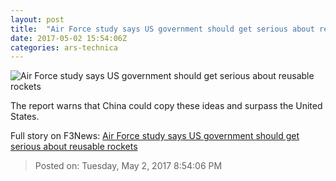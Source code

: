 ```yaml
---
layout: post
title:  "Air Force study says US government should get serious about reusable rockets"
date: 2017-05-02 15:54:06Z
categories: ars-technica
---
```


![Air Force study says US government should get serious about reusable rockets](https://cdn.arstechnica.net/wp-content/uploads/2017/05/34006001860_b156787ce8_k-760x380.jpg)

The report warns that China could copy these ideas and surpass the United States.


Full story on F3News: [Air Force study says US government should get serious about reusable rockets](http://www.f3nws.com/n/YuXZsH)

> Posted on: Tuesday, May 2, 2017 8:54:06 PM
